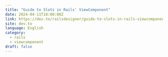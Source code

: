 ```yaml
---
title: "Guide to Slots in Rails' ViewComponent"
date: 2024-04-11T18:00:00Z
link: https://dev.to/railsdesigner/guide-to-slots-in-rails-viewcomponent-19j6?utm_medium=RSS&utm_source=news.12bit.vn
site: dev.to
language: English
category:
  - rails
  - viewcomponent
draft: false
---
```

